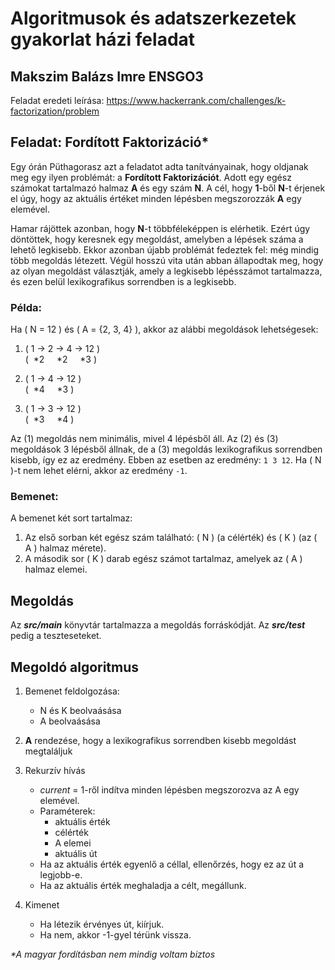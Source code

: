 # Algoritmusok és adatszerkezetek gyakorlat házi feladat
## Makszim Balázs Imre ENSGO3

Feladat eredeti leírása:
https://www.hackerrank.com/challenges/k-factorization/problem

## Feladat: Fordított Faktorizáció*

Egy órán Püthagorasz azt a feladatot adta tanítványainak, hogy oldjanak meg egy ilyen problémát: a **Fordított Faktorizációt**.
Adott egy egész számokat tartalmazó halmaz **A** és egy szám **N**. 
A cél, hogy **1**-ből **N**-t érjenek el úgy, hogy az aktuális értéket minden lépésben megszorozzák **A** egy elemével.

Hamar rájöttek azonban, hogy **N**-t többféleképpen is elérhetik.
Ezért úgy döntöttek, hogy keresnek egy megoldást, amelyben a lépések száma a lehető legkisebb.
Ekkor azonban újabb problémát fedeztek fel: még mindig több megoldás létezett.
Végül hosszú vita után abban állapodtak meg, hogy az olyan megoldást választják, amely a legkisebb lépésszámot tartalmazza, és ezen belül lexikografikus sorrendben is a legkisebb.

### Példa:
Ha \( N = 12 \) és \( A = \{2, 3, 4\} \), akkor az alábbi megoldások lehetségesek:

1. \( 1 -> 2 -> 4 -> 12 \)  
    \(&nbsp; *2 &nbsp;&nbsp;&nbsp; *2 &nbsp;&nbsp;&nbsp; *3 \)

2. \( 1 -> 4 -> 12 \)  
    \(&nbsp; *4 &nbsp;&nbsp;&nbsp; *3 \)

3. \( 1 -> 3 -> 12 \)  
    \(&nbsp; *3 &nbsp;&nbsp;&nbsp; *4 \)

Az (1) megoldás nem minimális, mivel 4 lépésből áll.
Az (2) és (3) megoldások 3 lépésből állnak, de a (3) megoldás lexikografikus sorrendben kisebb, így ez az eredmény.
Ebben az esetben az eredmény: `1 3 12`. Ha \( N \)-t nem lehet elérni, akkor az eredmény `-1`.

### Bemenet:

A bemenet két sort tartalmaz:
1. Az első sorban két egész szám található: \( N \) (a célérték) és \( K \) (az \( A \) halmaz mérete).
2. A második sor \( K \) darab egész számot tartalmaz, amelyek az \( A \) halmaz elemei.

## Megoldás

Az ***src/main*** könyvtár tartalmazza a megoldás forráskódját. Az ***src/test*** pedig a teszteseteket.

## Megoldó algoritmus

1. Bemenet feldolgozása:
    * N és K beolvaásása
    * A beolvaásása

2. **A** rendezése, hogy a lexikografikus sorrendben kisebb megoldást megtaláljuk

3. Rekurzív hívás
    * _current_ = 1-ről indítva minden lépésben megszorozva az A egy elemével.
    * Paraméterek:
        * aktuális érték
        * célérték
        * A elemei
        * aktuális út
    * Ha az aktuális érték egyenlő a céllal, ellenőrzés, hogy ez az út a legjobb-e.
    * Ha az aktuális érték meghaladja a célt, megállunk.

4. Kimenet
    * Ha létezik érvényes út, kiírjuk.
    * Ha nem, akkor -1-gyel térünk vissza.

_*A magyar fordításban nem mindig voltam biztos_